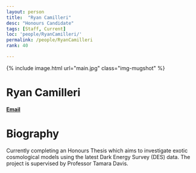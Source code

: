 ```yaml
---
layout: person
title:  "Ryan Camilleri"
desc: "Honours Candidate"
tags: [Staff, Current]
loc: 'people/RyanCamilleri/'
permalink: /people/RyanCamilleri
rank: 40

---
```

 
{% include image.html url="main.jpg" class="img-mugshot" %}

<div class="text-center" markdown="1">

# Ryan Camilleri


[**Email**](mailto:r.camilleri@uq.edu.au)

# Biography
Currently completing an Honours Thesis which aims to investigate exotic cosmological models using the latest Dark Energy Survey (DES) data. The project is supervised by Professor Tamara Davis.

